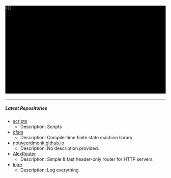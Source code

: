 <p align="center">
<img alt="intro" src="https://github.com/notweerdmonk/notweerdmonk/blob/main/static/intro.gif?raw=true">
</p>

<hr>

##### Latest Repositories

<!-- Featured Repositories Start -->
- [scripts](https://github.com/notweerdmonk/scripts)
  - Description: Scripts
- [cfsm](https://github.com/notweerdmonk/cfsm)
  - Description: Compile-time finite state machine library
- [notweerdmonk.github.io](https://github.com/notweerdmonk/notweerdmonk.github.io)
  - Description: No description provided.
- [AlexRouter](https://github.com/notweerdmonk/AlexRouter)
  - Description: Simple & fast header-only router for HTTP servers
- [loge](https://github.com/notweerdmonk/loge)
  - Description: Log everything

<!-- Featured Repositories End -->
